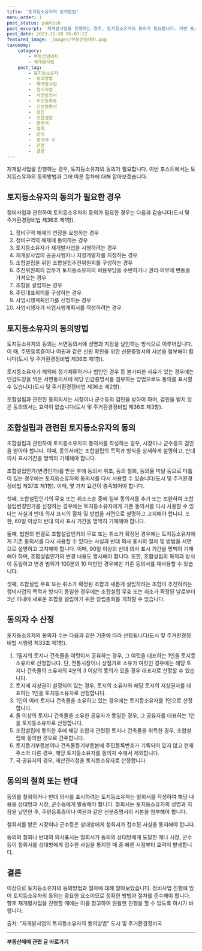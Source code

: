 ```yaml
---
title: '토지등소유자의 동의방법'
menu_order: 1
post_status: publish
post_excerpt: '재개발사업을 진행하는 경우, 토지등소유자의 동의가 필요합니다. 이번 포스트에서는 토지등소유자의 동의방법과 그에 따른 절차에 대해 알아보겠습니다.'
post_date: 2023-11-28 06:07:22
featured_image: _images/부동산임대차.png
taxonomy:
    category:
        - 부동산임대차
        - 재개발사업
    post_tag:
        - 토지등소유자
        -  동의방법
        -  재개발사업
        -  정비사업
        -  서면동의서
        -  주민등록증
        -  신분증명서
        -  검인
        -  조합설립
        -  동의서
        -  철회
        -  반대
        -  동의자 수
        -  산정
        -  결론
---
```



재개발사업을 진행하는 경우, 토지등소유자의 동의가 필요합니다. 이번 포스트에서는 토지등소유자의 동의방법과 그에 따른 절차에 대해 알아보겠습니다.

## 토지등소유자의 동의가 필요한 경우

정비사업과 관련하여 토지등소유자의 동의가 필요한 경우는 다음과 같습니다(도시 및 주거환경정비법 제36조 제1항).

1. 정비구역 해제의 연장을 요청하는 경우
2. 정비구역의 해제에 동의하는 경우
3. 토지등소유자가 재개발사업을 시행하려는 경우
4. 재개발사업의 공공시행자나 지정개발자를 지정하는 경우
5. 조합설립을 위한 조합설립추진위원회를 구성하는 경우
6. 추진위원회의 업무가 토지등소유자의 비용부담을 수반하거나 권리·의무에 변동을 가져오는 경우
7. 조합을 설립하는 경우
8. 주민대표회의를 구성하는 경우
9. 사업시행계획인가를 신청하는 경우
10. 사업시행자가 사업시행계획서를 작성하려는 경우


## 토지등소유자의 동의방법

토지등소유자의 동의는 서면동의서에 성명과 지장을 날인하는 방식으로 이루어집니다. 이 때, 주민등록증이나 여권과 같은 신원 확인을 위한 신분증명서의 사본을 첨부해야 합니다(도시 및 주거환경정비법 제36조 제1항).

토지등소유자가 해외에 장기체류하거나 법인인 경우 등 불가피한 사유가 있는 경우에는 인감도장을 찍은 서면동의서에 해당 인감증명서를 첨부하는 방법으로도 동의를 표시할 수 있습니다(도시 및 주거환경정비법 제36조 제2항).

조합설립과 관련된 동의의서는 시장이나 군수등의 검인을 받아야 하며, 검인을 받지 않은 동의의서는 효력이 없습니다(도시 및 주거환경정비법 제36조 제3항).

## 조합설립과 관련된 토지등소유자의 동의

조합설립과 관련하여 토지등소유자의 동의서를 작성하는 경우, 시장이나 군수등의 검인을 받아야 합니다. 이때, 동의서에는 조합설립의 목적과 방식을 상세하게 설명하고, 반대의사 표시기간을 명백히 기재해야 합니다.

조합설립인가(변경인가)를 받은 후에 동의서 위조, 동의 철회, 동의율 미달 등으로 다툼이 있는 경우에는 토지등소유자의 동의서를 다시 사용할 수 있습니다(도시 및 주거환경정비법 제37조 제1항). 이때, 몇 가지 요건이 충족되어야 합니다.

첫째, 조합설립인가의 무효 또는 취소소송 중에 일부 동의서를 추가 또는 보완하여 조합설립변경인가를 신청하는 경우에는 토지등소유자에게 기존 동의서를 다시 사용할 수 있다는 사실과 반대 의사 표시의 절차 및 방법을 서면으로 설명하고 고지해야 합니다. 또한, 60일 이상의 반대 의사 표시 기간을 명백히 기재해야 합니다.

둘째, 법원의 판결로 조합설립인가의 무효 또는 취소가 확정된 경우에는 토지등소유자에게 기존 동의서를 다시 사용할 수 있다는 사실과 반대 의사 표시의 절차 및 방법을 서면으로 설명하고 고지해야 합니다. 이때, 90일 이상의 반대 의사 표시 기간을 명백히 기재해야 하며, 조합설립인가의 변경 내용도 명시해야 합니다. 또한, 조합설립의 목적과 방식이 동일하고 변경 범위가 100분의 10 미만인 경우에만 기존 동의서를 재사용할 수 있습니다.

셋째, 조합설립 무효 또는 취소가 확정된 조합과 새롭게 설립하려는 조합이 추진하려는 정비사업의 목적과 방식이 동일한 경우에는 조합설립 무효 또는 취소가 확정된 날로부터 3년 이내에 새로운 조합을 설립하기 위한 창립총회를 개최할 수 있습니다.

## 동의자 수 산정

토지등소유자의 동의자 수는 다음과 같은 기준에 따라 산정됩니다(도시 및 주거환경정비법 시행령 제33조 제1항).

1. 1필지의 토지나 건축물을 여럿이서 공유하는 경우, 그 여럿을 대표하는 1인을 토지등소유자로 산정합니다. 단, 전통시장이나 상점가로 소유가 여럿인 경우에는 해당 토지나 건축물의 소유자의 4분의 3 이상의 동의가 있을 경우 대표자로 산정할 수 있습니다.
2. 토지에 지상권이 설정되어 있는 경우, 토지의 소유자와 해당 토지의 지상권자를 대표하는 1인을 토지등소유자로 산정합니다.
3. 1인이 여러 토지나 건축물을 소유하고 있는 경우에는 토지등소유자를 1인으로 산정합니다.
4. 둘 이상의 토지나 건축물을 소유한 공유자가 동일한 경우, 그 공유자를 대표하는 1인을 토지등소유자로 산정합니다.
5. 조합설립에 동의한 후에 해당 조합과 관련된 토지나 건축물을 취득한 경우, 조합설립에 동의한 것으로 간주합니다.
6. 토지등기부등본이나 건축물등기부등본에 주민등록번호가 기록되어 있지 않고 현재 주소와 다른 경우, 해당 토지등소유자를 동의자 수에서 제외합니다.
7. 국·공유지의 경우, 재산관리청을 토지등소유자로 산정합니다.

## 동의의 철회 또는 반대

동의를 철회하거나 반대 의사를 표시하려는 토지등소유자는 철회서를 작성하여 해당 내용을 상대방과 시장, 군수등에게 발송해야 합니다. 철회서는 토지등소유자의 성명과 지장을 날인한 후, 주민등록증이나 여권과 같은 신분증명서의 사본을 첨부해야 합니다.

철회서를 받은 시장이나 군수등은 상대방에게 철회서가 접수된 사실을 통지해야 합니다.

동의의 철회나 반대의 의사표시는 철회서가 동의의 상대방에게 도달한 때나 시장, 군수등이 철회서를 상대방에게 접수한 사실을 통지한 때 중 빠른 시점부터 효력이 발생합니다.

## 결론

이상으로 토지등소유자의 동의방법과 절차에 대해 알아보았습니다. 정비사업 진행에 있어 토지등소유자의 동의는 중요한 요소이므로 정확한 방법과 절차를 준수해야 합니다. 향후 재개발사업을 진행할 때에는 이를 참고하여 원활한 진행을 할 수 있도록 하시기 바랍니다.

출처: "재개발사업의 토지등소유자의 동의방법" 도시 및 주거환경정비국 

<!-- wp:separator -->
<hr class="wp-block-separator has-alpha-channel-opacity"/>
<!-- /wp:separator -->

<!-- wp:group {"backgroundColor":"base","layout":{"type":"constrained"}} -->
<div class="wp-block-group has-base-background-color has-background"><!-- wp:paragraph {"align":"center","fontSize":"medium"} -->
<p class="has-text-align-center has-large-font-size"><strong>부동산매매 관련 글 바로가기</strong></p>
<!-- /wp:paragraph -->


<!-- wp:latest-posts
{"categories":[{"id":22715,"count":19,"description":"","link":"https://uknowlaw.com/category/%eb%b6%80%eb%8f%99%ec%82%b0%eb%a7%a4%eb%a7%a4/","name":"부동산매매","slug":"부동산매매","taxonomy":"category","parent":0,"meta":[],"_links":{"self":[{"href":"https://uknowlaw.com/wp-json/wp/v2/categories/22715"}],"collection":[{"href":"https://uknowlaw.com/wp-json/wp/v2/categories"}],"about":[{"href":"https://uknowlaw.com/wp-json/wp/v2/taxonomies/category"}],"wp:post_type":[{"href":"https://uknowlaw.com/wp-json/wp/v2/posts?categories=22715"}],"curies":[{"name":"wp","href":"https://api.w.org/{rel}","templated":true}]}}],"postsToShow":100,"excerptLength":28,"postLayout":"grid","columns":2,"featuredImageAlign":"left","featuredImageSizeSlug":"large","fontSize":"small"} /--></div>
<!-- /wp:group -->